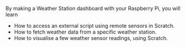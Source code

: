 By making a Weather Station dashboard with your Raspberry Pi, you will learn

- How to access an external script using remote sensors in Scratch.
- How to fetch weather data from a specific weather station.
- How to visualise a few weather sensor readings, using Scratch.
